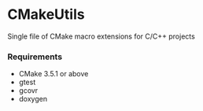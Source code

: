 # CMakeUtils

Single file of CMake macro extensions for C/C++ projects

### Requirements

- CMake 3.5.1 or above
- gtest
- gcovr
- doxygen
